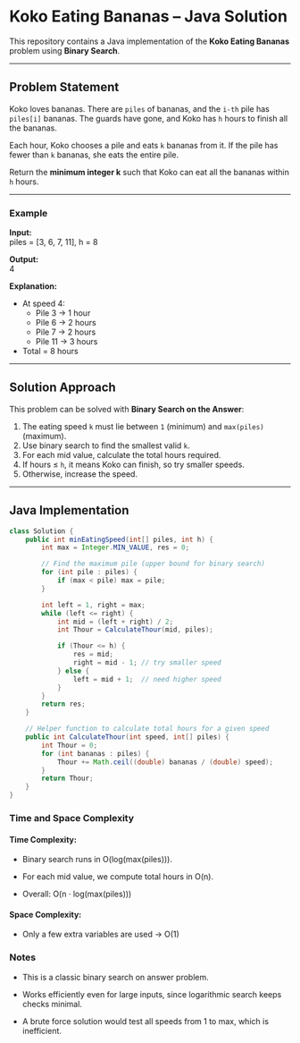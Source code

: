 # Koko Eating Bananas – Java Solution  

This repository contains a Java implementation of the **Koko Eating Bananas** problem using **Binary Search**.  

---

## Problem Statement  

Koko loves bananas. There are `piles` of bananas, and the `i-th` pile has `piles[i]` bananas. The guards have gone, and Koko has `h` hours to finish all the bananas.  

Each hour, Koko chooses a pile and eats `k` bananas from it. If the pile has fewer than `k` bananas, she eats the entire pile.  

Return the **minimum integer k** such that Koko can eat all the bananas within `h` hours.  

---

### Example  

**Input:**  
piles = [3, 6, 7, 11], h = 8  

**Output:**  
4  

**Explanation:**  
- At speed 4:  
  - Pile 3 → 1 hour  
  - Pile 6 → 2 hours  
  - Pile 7 → 2 hours  
  - Pile 11 → 3 hours  
- Total = 8 hours   

---

## Solution Approach  

This problem can be solved with **Binary Search on the Answer**:  

1. The eating speed `k` must lie between `1` (minimum) and `max(piles)` (maximum).  
2. Use binary search to find the smallest valid `k`.  
3. For each mid value, calculate the total hours required.  
4. If hours ≤ `h`, it means Koko can finish, so try smaller speeds.  
5. Otherwise, increase the speed.  

---

## Java Implementation  

```java
class Solution {
    public int minEatingSpeed(int[] piles, int h) {
        int max = Integer.MIN_VALUE, res = 0;

        // Find the maximum pile (upper bound for binary search)
        for (int pile : piles) {
            if (max < pile) max = pile;
        }

        int left = 1, right = max;
        while (left <= right) {
            int mid = (left + right) / 2;
            int Thour = CalculateThour(mid, piles);

            if (Thour <= h) {
                res = mid;
                right = mid - 1; // try smaller speed
            } else {
                left = mid + 1;  // need higher speed
            }
        }
        return res;
    }

    // Helper function to calculate total hours for a given speed
    public int CalculateThour(int speed, int[] piles) {
        int Thour = 0;
        for (int bananas : piles) {
            Thour += Math.ceil((double) bananas / (double) speed);
        }
        return Thour;
    }
}
```


### Time and Space Complexity

#### Time Complexity: ####

- Binary search runs in O(log(max(piles))).

- For each mid value, we compute total hours in O(n).

- Overall: O(n · log(max(piles)))

#### Space Complexity: ####

- Only a few extra variables are used → O(1)

### Notes

- This is a classic binary search on answer problem.

- Works efficiently even for large inputs, since logarithmic search keeps checks minimal.

- A brute force solution would test all speeds from 1 to max, which is inefficient.
